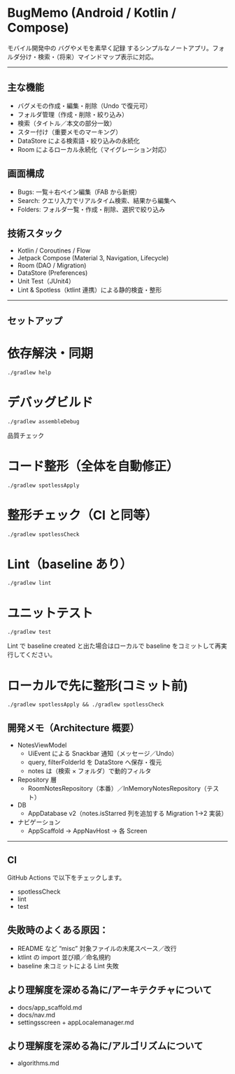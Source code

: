 # BugMemo (Android / Kotlin / Compose)

モバイル開発中の バグやメモを素早く記録 するシンプルなノートアプリ。フォルダ分け・検索・（将来）マインドマップ表示に対応。

---

## 主な機能

- バグメモの作成・編集・削除（Undo で復元可）
- フォルダ管理（作成・削除・絞り込み）
- 検索（タイトル／本文の部分一致）
- スター付け（重要メモのマーキング）
- DataStore による検索語・絞り込みの永続化
- Room によるローカル永続化（マイグレーション対応）

## 画面構成

- Bugs: 一覧＋右ペイン編集（FAB から新規）
- Search: クエリ入力でリアルタイム検索、結果から編集へ
- Folders: フォルダ一覧・作成・削除、選択で絞り込み

## 技術スタック

- Kotlin / Coroutines / Flow
- Jetpack Compose (Material 3, Navigation, Lifecycle)
- Room (DAO / Migration)
- DataStore (Preferences)
- Unit Test（JUnit4）
- Lint & Spotless（ktlint 連携）による静的検査・整形

---

## セットアップ

# 依存解決・同期

```
./gradlew help
```

# デバッグビルド

```
./gradlew assembleDebug
```

品質チェック

# コード整形（全体を自動修正）

```
./gradlew spotlessApply
```

# 整形チェック（CI と同等）

```
./gradlew spotlessCheck
```

# Lint（baseline あり）

```
./gradlew lint
```

# ユニットテスト

```
./gradlew test
```

Lint で baseline created と出た場合はローカルで baseline をコミットして再実行してください。

# ローカルで先に整形(コミット前)

```
./gradlew spotlessApply && ./gradlew spotlessCheck
```

## 開発メモ（Architecture 概要）

- NotesViewModel
  - UiEvent による Snackbar 通知（メッセージ／Undo）
  - query, filterFolderId を DataStore へ保存・復元
  - notes は（検索 × フォルダ）で動的フィルタ
- Repository 層
  - RoomNotesRepository（本番）／InMemoryNotesRepository（テスト）
- DB
  - AppDatabase v2（notes.isStarred 列を追加する Migration 1→2 実装）
- ナビゲーション
  - AppScaffold → AppNavHost → 各 Screen

---

## CI

GitHub Actions で以下をチェックします。

- spotlessCheck
- lint
- test

## 失敗時のよくある原因：

- README など “misc” 対象ファイルの末尾スペース／改行
- ktlint の import 並び順／命名規約
- baseline 未コミットによる Lint 失敗

## より理解度を深める為に/アーキテクチャについて
- docs/app_scaffold.md
- docs/nav.md
- settingsscreen + appLocalemanager.md

## より理解度を深める為に/アルゴリズムについて
- algorithms.md